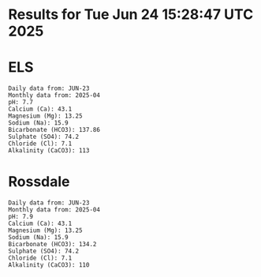 # Results for Tue Jun 24 15:28:47 UTC 2025
# ELS
```
Daily data from: JUN-23
Monthly data from: 2025-04
pH: 7.7
Calcium (Ca): 43.1
Magnesium (Mg): 13.25
Sodium (Na): 15.9
Bicarbonate (HCO3): 137.86
Sulphate (SO4): 74.2
Chloride (Cl): 7.1
Alkalinity (CaCO3): 113
```
# Rossdale
```
Daily data from: JUN-23
Monthly data from: 2025-04
pH: 7.9
Calcium (Ca): 43.1
Magnesium (Mg): 13.25
Sodium (Na): 15.9
Bicarbonate (HCO3): 134.2
Sulphate (SO4): 74.2
Chloride (Cl): 7.1
Alkalinity (CaCO3): 110
```
